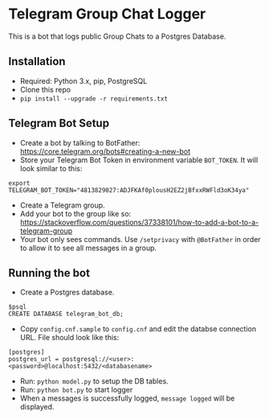 # Telegram Group Chat Logger

This is a bot that logs public Group Chats to a Postgres Database.

## Installation

 - Required: Python 3.x, pip, PostgreSQL
 - Clone this repo
 - `pip install --upgrade -r requirements.txt`

## Telegram Bot Setup

 - Create a bot by talking to BotFather: https://core.telegram.org/bots#creating-a-new-bot
 - Store your Telegram Bot Token in environment variable `BOT_TOKEN`. It will look similar to this:
 ```
 export TELEGRAM_BOT_TOKEN="4813829027:ADJFKAf0plousH2EZ2jBfxxRWFld3oK34ya"
 ```
 - Create a Telegram group.
 - Add your bot to the group like so: https://stackoverflow.com/questions/37338101/how-to-add-a-bot-to-a-telegram-group
 - Your bot only sees commands. Use `/setprivacy` with `@BotFather` in order to allow it to see all messages in a group.

## Running the bot

 - Create a Postgres database.
 ```
 $psql
CREATE DATABASE telegram_bot_db;
```
 - Copy `config.cnf.sample` to `config.cnf` and edit the databse connection URL. File should look like this:
 ```
[postgres]
postgres_url = postgresql://<user>:<password>@localhost:5432/<databasename>
```
 - Run: `python model.py` to setup the DB tables.
 - Run: `python bot.py` to start logger
 - When a messages is successfully logged, `message logged` will be displayed.
